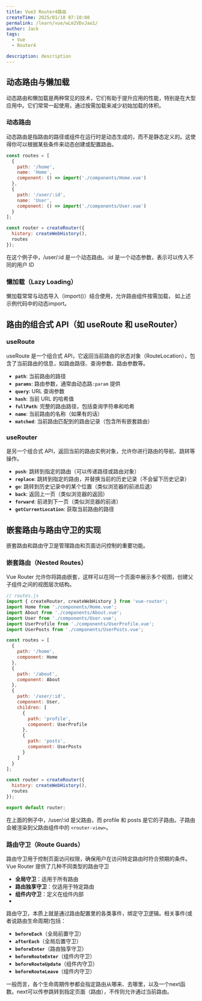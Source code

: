 ```yaml
---
title: Vue3 Router4路由
createTime: 2025/01/18 07:10:08
permalink: /learn/vue/wLm2VDvJao1/
author: Jack
tags:
  - Vue
  - Router4

description: description
---
```


## 动态路由与懒加载

动态路由和懒加载是两种常见的技术，它们有助于提升应用的性能，特别是在大型应用中。它们常常一起使用，通过按需加载来减少初始加载的体积。

### 动态路由

动态路由是指路由的路径或组件在运行时是动态生成的，而不是静态定义的。这使得你可以根据某些条件来动态创建或配置路由。
```JavaScript
const routes = [
  {
    path: '/home',
    name: 'Home',
    component: () => import('./components/Home.vue')
  },
  {
    path: '/user/:id',
    name: 'User',
    component: () => import('./components/User.vue')
  }
];

const router = createRouter({
  history: createWebHistory(),
  routes
});
```
在这个例子中，/user/:id 是一个动态路由。:id 是一个动态参数，表示可以传入不同的用户 ID

### 懒加载（Lazy Loading）

懒加载常常与动态导入（import()）结合使用，允许路由组件按需加载， 如上述示例代码中的动态import。

## 路由的组合式 API（如 useRoute 和 useRouter）

### useRoute

useRoute 是一个组合式 API，它返回当前路由的状态对象（RouteLocation），包含了当前路由的信息，如路由路径、查询参数、路由参数等。

*   **`path`**: 当前路由的路径
*   **`params`**: 路由参数，通常由动态路`:param` 提供
*   **`query`**: URL 查询参数
*   **`hash`**: 当前 URL 的哈希值
*   **`fullPath`**: 完整的路由路径，包括查询字符串和哈希
*   **`name`**: 当前路由的名称（如果有的话）
*   **`matched`**: 当前路由匹配到的路由记录（包含所有嵌套路由）

### useRouter

是另一个组合式 API，返回当前的路由实例对象，允许你进行路由的导航、跳转等操作。

*   **`push`**: 跳转到指定的路由（可以传递路径或路由对象）
*   **`replace`**: 跳转到指定的路由，并替换当前的历史记录（不会留下历史记录）
*   **`go`**: 跳转到历史记录中的某个位置（类似浏览器的前进后退）
*   **`back`**: 返回上一页（类似浏览器的返回）
*   **`forward`**: 前进到下一页（类似浏览器的前进）
*   **`getCurrentLocation`**: 获取当前路由的路径


## 嵌套路由与路由守卫的实现

嵌套路由和路由守卫是管理路由和页面访问控制的重要功能。

### 嵌套路由（Nested Routes）

Vue Router 允许你将路由嵌套，这样可以在同一个页面中展示多个视图，创建父子组件之间的视图层次结构。
```JavaScript
// routes.js
import { createRouter, createWebHistory } from 'vue-router';
import Home from './components/Home.vue';
import About from './components/About.vue';
import User from './components/User.vue';
import UserProfile from './components/UserProfile.vue';
import UserPosts from './components/UserPosts.vue';

const routes = [
  {
    path: '/home',
    component: Home
  },
  {
    path: '/about',
    component: About
  },
  {
    path: '/user/:id',
    component: User,
    children: [
      {
        path: 'profile',
        component: UserProfile
      },
      {
        path: 'posts',
        component: UserPosts
      }
    ]
  }
];

const router = createRouter({
  history: createWebHistory(),
  routes
});

export default router;
```
在上面的例子中，/user/:id 是父路由，而 profile 和 posts 是它的子路由。子路由会被渲染到父路由组件中的 `<router-view>`。


### 路由守卫（Route Guards）

路由守卫用于控制页面访问权限，确保用户在访问特定路由时符合预期的条件。Vue Router 提供了几种不同类型的路由守卫

*   **全局守卫**：适用于所有路由
*   **路由独享守卫**：仅适用于特定路由
*   **组件内守卫**：定义在组件内部
*   
路由守卫，本质上就是通过路由配置里的各类事件，绑定守卫逻辑。相关事件(或者说路由生命周期)包括：

*   **`beforeEach`**（全局前置守卫）
*   **`afterEach`**（全局后置守卫）
*   **`beforeEnter`**（路由独享守卫）
*   **`beforeRouteEnter`**（组件内守卫）
*   **`beforeRouteUpdate`**（组件内守卫）
*   **`beforeRouteLeave`**（组件内守卫）
  
一般而言，各个生命周期传参都会指定路由从哪来、去哪里，以及一个next函数。next可以传参跳转到指定页面（路由），不传则允许通过当前路由。


